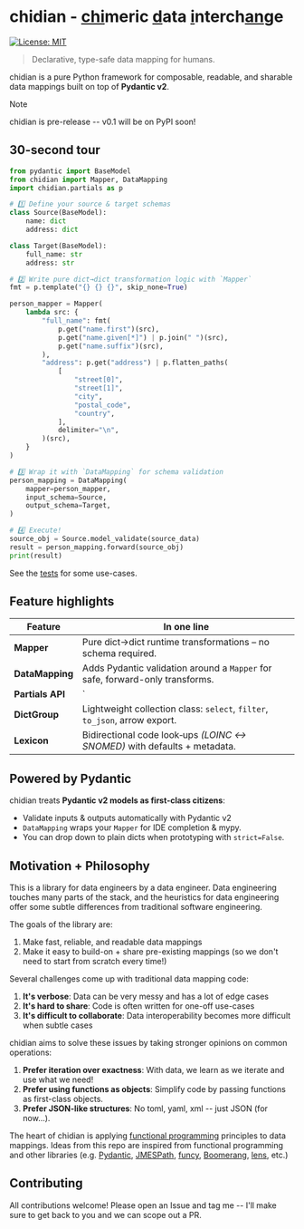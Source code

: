 # chidian - <ins alt="chi">chi</ins>meric <ins alt="d̲">d</ins>ata <ins alt="i̲">i</ins>nterch<ins alt="a̲n̲">an</ins>ge

[![License: MIT](https://img.shields.io/badge/License-MIT-yellow.svg)](https://opensource.org/licenses/MIT)

> Declarative, type-safe data mapping for humans.

chidian is a pure Python framework for composable, readable, and sharable data mappings built on top of **Pydantic v2**.

> [!NOTE]
> chidian is pre-release -- v0.1 will be on PyPI soon!

## 30-second tour
```python
from pydantic import BaseModel
from chidian import Mapper, DataMapping
import chidian.partials as p

# 1️⃣ Define your source & target schemas
class Source(BaseModel):
    name: dict
    address: dict

class Target(BaseModel):
    full_name: str
    address: str

# 2️⃣ Write pure dict→dict transformation logic with `Mapper`
fmt = p.template("{} {} {}", skip_none=True)

person_mapper = Mapper(
    lambda src: {
        "full_name": fmt(
            p.get("name.first")(src),
            p.get("name.given[*]") | p.join(" ")(src),
            p.get("name.suffix")(src),
        ),
        "address": p.get("address") | p.flatten_paths(
            [
                "street[0]",
                "street[1]",
                "city",
                "postal_code",
                "country",
            ],
            delimiter="\n",
        )(src),
    }
)

# 3️⃣ Wrap it with `DataMapping` for schema validation
person_mapping = DataMapping(
    mapper=person_mapper,
    input_schema=Source,
    output_schema=Target,
)

# 4️⃣ Execute!
source_obj = Source.model_validate(source_data)
result = person_mapping.forward(source_obj)
print(result)
```

See the [tests](/chidian/tests) for some use-cases.

## Feature highlights

| Feature          | In one line                                                                  |
| ---------------- | ---------------------------------------------------------------------------- |
| **Mapper**       | Pure dict→dict runtime transformations – no schema required.                 |
| **DataMapping**  | Adds Pydantic validation around a `Mapper` for safe, forward-only transforms. |
| **Partials API** | `|` operator chains (`split | last | upper`) keep lambdas away.           |
| **DictGroup**    | Lightweight collection class: `select`, `filter`, `to_json`, arrow export.   |
| **Lexicon**      | Bidirectional code look‑ups *(LOINC ↔ SNOMED)* with defaults + metadata.     |


## Powered by Pydantic

chidian treats **Pydantic v2 models as first‑class citizens**:

* Validate inputs & outputs automatically with Pydantic v2
* `DataMapping` wraps your `Mapper` for IDE completion & mypy.
* You can drop down to plain dicts when prototyping with `strict=False`.


## Motivation + Philosophy

This is a library for data engineers by a data engineer. Data engineering touches many parts of the stack, and the heuristics for data engineering offer some subtle differences from traditional software engineering.

The goals of the library are:
1. Make fast, reliable, and readable data mappings
2. Make it easy to build-on + share pre-existing mappings (so we don't need to start from scratch every time!)

Several challenges come up with traditional data mapping code:
1. **It's verbose**: Data can be very messy and has a lot of edge cases
2. **It's hard to share**: Code is often written for one-off use-cases
3. **It's difficult to collaborate**: Data interoperability becomes more difficult when subtle cases

chidian aims to solve these issues by taking stronger opinions on common operations:
1. **Prefer iteration over exactness**: With data, we learn as we iterate and use what we need!
2. **Prefer using functions as objects**: Simplify code by passing functions as first-class objects.
3. **Prefer JSON-like structures**: No toml, yaml, xml -- just JSON (for now...).

The heart of chidian is applying [functional programming](https://en.wikipedia.org/wiki/Functional_programming) principles to data mappings.
Ideas from this repo are inspired from functional programming and other libraries (e.g. [Pydantic](https://github.com/pydantic/pydantic), [JMESPath](https://github.com/jmespath), [funcy](https://github.com/Suor/funcy), [Boomerang](https://github.com/boomerang-lang/boomerang/tree/master), [lens](https://hackage.haskell.org/package/lens), etc.)

## Contributing

All contributions welcome! Please open an Issue and tag me -- I'll make sure to get back to you and we can scope out a PR.
